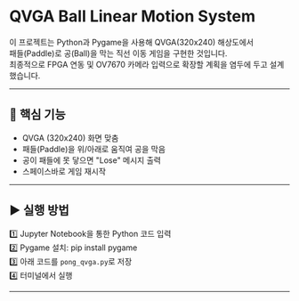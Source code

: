 # QVGA Ball Linear Motion System

이 프로젝트는 Python과 Pygame을 사용해 QVGA(320x240) 해상도에서  
패들(Paddle)로 공(Ball)을 막는 직선 이동 게임을 구현한 것입니다.  
최종적으로 FPGA 연동 및 OV7670 카메라 입력으로 확장할 계획을 염두에 두고 설계했습니다.

---

## 🔑 핵심 기능

- QVGA (320x240) 화면 맞춤
- 패들(Paddle)을 위/아래로 움직여 공을 막음
- 공이 패들에 못 닿으면 "Lose" 메시지 출력
- 스페이스바로 게임 재시작

---

## ▶ 실행 방법

1️⃣ Jupyter Notebook을 통한 Python 코드 입력   
2️⃣ Pygame 설치: pip install pygame   
3️⃣ 아래 코드를 `pong_qvga.py`로 저장   
4️⃣ 터미널에서 실행


--- 
